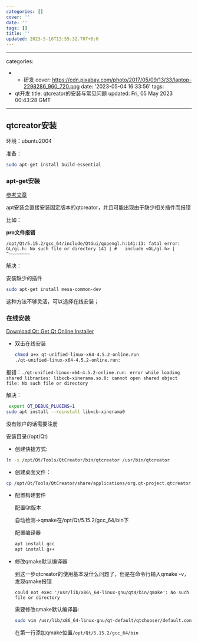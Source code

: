 ```yaml
---
categories: []
cover: ''
date: ''
tags: []
title: ''
updated: 2023-5-16T13:55:32.707+8:0
---
```

---
categories:

- - 研发
    cover: https://cdn.pixabay.com/photo/2017/05/09/13/33/laptop-2298286_960_720.png
    date: '2023-05-04 16:33:56'
    tags:
- qt开发
  title: qtcreator的安装与常见问题
  updated: Fri, 05 May 2023 00:43:28 GMT
---
## qtcreator安装

环境：ubuntu2004

准备：

```bash
sudo apt-get install build-essential
```

### apt-get安装

[参考文章](https://blog.csdn.net/weixin_48560325/article/details/124373125)

apt安装会直接安装固定版本的qtcreator，并且可能出现由于缺少相关插件而报错

比如：

**pro文件报错**

`/opt/Qt/5.15.2/gcc_64/include/QtGui/qopengl.h:141:13: fatal error: GL/gl.h: No such file or directory 141 | #   include <GL/gl.h> |             ^~~~~~~~~`

解决：

安装缺少的插件

```bash
sudo apt-get install mesa-common-dev
```

这种方法不够灵活，可以选择在线安装；

### 在线安装

[Download Qt: Get Qt Online Installer](https://www.qt.io/download-qt-installer)

* 双击在线安装

  ```bash
  chmod a+x qt-unified-linux-x64-4.5.2-online.run
  ./qt-unified-linux-x64-4.5.2-online.run:
  ```

报错：`./qt-unified-linux-x64-4.5.2-online.run: error while loading shared libraries: libxcb-xinerama.so.0: cannot open shared object file: No such file or directory`

解决：

```bash
 export QT_DEBUG_PLUGINS=1
sudo apt install --reinstall libxcb-xinerama0
```

没有账户的话需要注册

安装目录(/opt/Qt)

* 创建快捷方式:

```bash
ln -s /opt/Qt/Tools/QtCreator/bin/qtcreator /usr/bin/qtcreator
```

* 创建桌面文件：

```bash
cp /opt/Qt/Tools/QtCreator/share/applications/org.qt-project.qtcreator.desktop /usr/share/applications/org.qt-project.qtcreator.desktop
```

* 配置构建套件

  配置Qt版本

  自动检测->qmake在/opt/Qt/5.15.2/gcc_64/bin下

  配置编译器

  ```bash
  apt install gcc
  apt install g++
  ```
* 修改qmake默认编译器

  到这一步qtcreator的使用基本没什么问题了，但是在命令行输入qmake -v，发现qmake报错

  `could not exec '/usr/lib/x86\_64-linux-gnu/qt4/bin/qmake': No such file or directory`

  需要修改qmake默认编译器:

  ```bash
  sudo vim /usr/lib/x86_64-linux-gnu/qt-default/qtchooser/default.conf
  ```
  在第一行添加qmake位置`/opt/Qt/5.15.2/gcc_64/bin`
